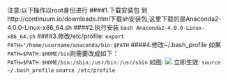 注意:以下操作以root身份进行
####1.下载安装包
到http://continuum.io/downloads.html下载sh安装包,这里下载的是Anaconda2-4.0.0-Linux-x86_64.sh
####2.执行安装
`bash Anaconda2-4.0.0-Linux-x86_64.sh`
####3.修改/etc/profile:
`export PATH="/home/username/anaconda/bin:$PATH`
####4.修改~/.bash_profile
如果`PATH=$PATH:$HOME/bin`则需要改成如下： 
`PATH=$PATH:$HOME/bin:/sbin:/usr/bin:/usr/sbin`
如图:
![](http://7xqhly.com1.z0.glb.clouddn.com/hkl.png)
立即生效:
`source ~/.bash_profile`
`source /etc/profile`
